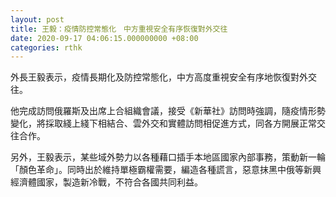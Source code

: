 ```yaml
---
layout: post
title: 王毅：疫情防控常態化　中方重視安全有序恢復對外交往
date: 2020-09-17 04:06:15.000000000 +08:00
categories: rthk
---
```


外長王毅表示，疫情長期化及防控常態化，中方高度重視安全有序地恢復對外交往。

他完成訪問俄羅斯及出席上合組織會議，接受《新華社》訪問時強調，隨疫情形勢變化，將採取綫上綫下相結合、雲外交和實體訪問相促進方式，同各方開展正常交往合作。

另外，王毅表示，某些域外勢力以各種藉口插手本地區國家內部事務，策動新一輪「顏色革命」。同時出於維持單極霸權需要，編造各種謊言，惡意抹黑中俄等新興經濟體國家，製造新冷戰，不符合各國共同利益。
